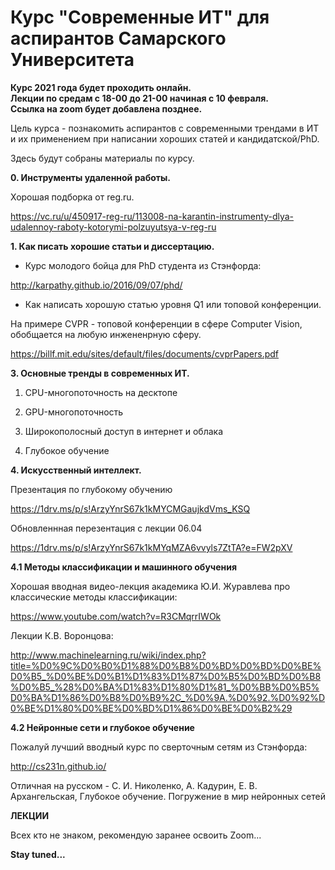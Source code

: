 # Курс "Современные ИТ" для аспирантов  Самарского Университета

**Курс 2021 года будет проходить онлайн.  
Лекции по средам с 18-00 до 21-00 начиная с 10 февраля.  
Ссылка на zoom будет добавлена позднее.**  

Цель курса - познакомить аспирантов с современными трендами в ИТ и их применением при написании хороших статей и кандидатской/PhD.

Здесь будут собраны материалы по курсу.

**0. Инструменты удаленной работы.**

Хорошая подборка от reg.ru.

https://vc.ru/u/450917-reg-ru/113008-na-karantin-instrumenty-dlya-udalennoy-raboty-kotorymi-polzuyutsya-v-reg-ru


**1. Как писать хорошие статьи и диссертацию.**

- Курс молодого бойца для PhD студента из Стэнфорда:

http://karpathy.github.io/2016/09/07/phd/

- Как написать хорошую статью уровня Q1 или топовой конференции.

На примере CVPR - топовой конференции в сфере Computer Vision, обобщается на любую инжененрную сферу.

https://billf.mit.edu/sites/default/files/documents/cvprPapers.pdf


**3. Основные тренды в современных ИТ.**

1. CPU-многопоточность на десктопе

2. GPU-многопоточность

3. Широкополосный доступ в интернет и облака

4. Глубокое обучение


**4. Искусственный интеллект.**

Презентация по глубокому обучению

https://1drv.ms/p/s!ArzyYnrS67k1kMYCMGaujkdVms_KSQ

Обновленнная перезентация с лекции 06.04
  
https://1drv.ms/p/s!ArzyYnrS67k1kMYqMZA6vvyls7ZtTA?e=FW2pXV

**4.1 Методы классификации и машинного обучения**

Хорошая вводная видео-лекция академика Ю.И. Журавлева про классические методы классификации:

https://www.youtube.com/watch?v=R3CMqrrIWOk

Лекции К.В. Воронцова:

http://www.machinelearning.ru/wiki/index.php?title=%D0%9C%D0%B0%D1%88%D0%B8%D0%BD%D0%BD%D0%BE%D0%B5_%D0%BE%D0%B1%D1%83%D1%87%D0%B5%D0%BD%D0%B8%D0%B5_%28%D0%BA%D1%83%D1%80%D1%81_%D0%BB%D0%B5%D0%BA%D1%86%D0%B8%D0%B9%2C_%D0%9A.%D0%92.%D0%92%D0%BE%D1%80%D0%BE%D0%BD%D1%86%D0%BE%D0%B2%29

**4.2 Нейронные сети и глубокое обучение**

Пожалуй лучший вводный курс по сверточным сетям из Стэнфорда:

http://cs231n.github.io/ 

Отличная на русском - 
С. И. Николенко, А. Кадурин, Е. В. Архангельская, Глубокое обучение. Погружение в мир нейронных сетей


**ЛЕКЦИИ**


Всех кто не знаком, рекомендую заранее освоить Zoom...


**Stay tuned...**
